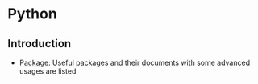 # Python

## Introduction

- [Package](Package.md): Useful packages and their documents with some advanced usages are listed
